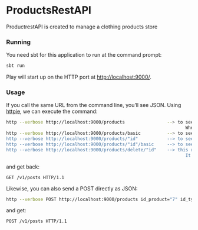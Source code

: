 # ProductsRestAPI

ProductrestAPI is created to manage a clothing products store


### Running

You need sbt for this application to run at the command prompt:

```bash
sbt run
```
Play will start up on the HTTP port at <http://localhost:9000/>.


### Usage

If you call the same URL from the command line, you’ll see JSON. Using [httpie](https://httpie.org/), we can execute the command:

```bash
http --verbose http://localhost:9000/products                --> to see a json which contains all prducts with complete information.
                                                                    When you start this program for the first time, initial records are set in the database.
http --verbose http://localhost:9000/products/basic          --> to see a json which contains all prducts with basic information (product's name and price)
http --verbose http://localhost:9000/products/"id"           --> to see a json which contains the complete information of the product selected by its id
http --verbose http://localhost:9000/products/"id"/basic     --> to see a json which contains the basic information of the product selected by its id
http --verbose http://localhost:9000/products/delete/"id"    --> this request will delete a record from database, which is selected previously by its id.
                                                                    It will list all the products in our database without the deleted one.
```

and get back:

```routes
GET /v1/posts HTTP/1.1
```

Likewise, you can also send a POST directly as JSON:

```bash
http --verbose POST http://localhost:9000/products id_product="7" id_typeProduct="1" name="pants" gender="M" size="40" price="35.50"
```

and get:

```routes
POST /v1/posts HTTP/1.1
```


